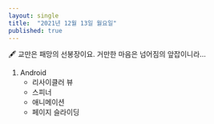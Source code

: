 ```yaml
---
layout: single
title:  "2021년 12월 13일 월요일"
published: true
---
```


🖋️ 교만은 패망의 선봉장이요. 거만한 마음은 넘어짐의 앞잡이니라...



1. Android
   - 리사이클러 뷰
   - 스피너
   - 애니메이션
   - 페이지 슬라이딩



